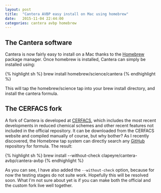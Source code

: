 ```yaml
---
layout: post
title:  "Cantera AVBP easy install on Mac using homebrew"
date:   2015-11-04 22:44:00
categories: cantera avbp homebrew
---
```


## The Cantera software

Cantera is now fairly easy to install on a Mac thanks to the
[Homebrew](http://brew.sh/) package manager.  Once homebrew is installed,
Cantera can simply be installed using:

{% highlight sh %}
brew install homebrew/science/cantera
{% endhighlight %}

This will tap the homebrew/science tap into your brew install directory, and
install the cantera formula.

## The CERFACS fork

A fork of Cantera is developed at [CERFACS](http://cerfacs.fr/cantera), which
includes the most recent developments in reduced chemical schemes and other
recent features not included in the official repository.  It can be downloaded
from the CERFACS website and compiled manually of course, but why bother?
As I recently discovered, the Homebrew tap system can directly search any
[GitHub](https://github.com/) repository for formula.  The result:

{% highlight sh %}
brew install --without-check clapeyre/cantera-avbp/cantera-avbp
{% endhighlight %}

As you can see, I have also added the `--without-check` option, because for now
the testing stages do not suite work.  Hopefully this will be resolved soon.
What I'm not sure about yet is if you can make both the official and the custom
fork live well together.

